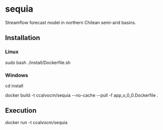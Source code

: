 # sequia
 Streamflow forecast model in northern Chilean semi-arid basins. 
 
## Installation
### Linux
 sudo bash ./install/Dockerfile.sh
### Windows 
 cd install

 docker build -t ccalvocm/sequia --no-cache --pull -f app_v_0_0.Dockerfile .

## Execution
 docker run -t ccalvocm/sequia
